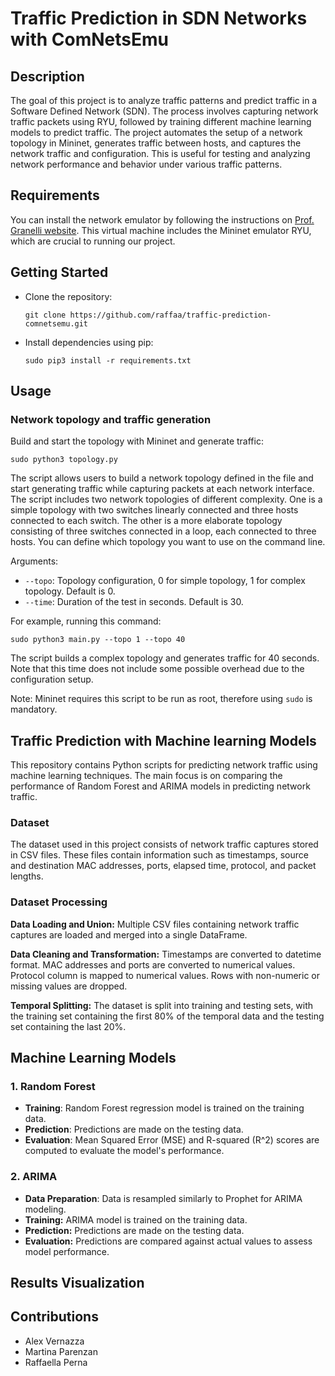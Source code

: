 # Traffic Prediction in SDN Networks with ComNetsEmu

## Description

The goal of this project is to analyze traffic patterns and predict traffic in a Software Defined Network (SDN). The process involves capturing network traffic packets using RYU, followed by training different machine learning models to predict traffic. The project automates the setup of a network topology in Mininet, generates traffic between hosts, and captures the network traffic and configuration. This is useful for testing and analyzing network performance and behavior under various traffic patterns.

## Requirements

You can install the network emulator by following the instructions on [Prof. Granelli website](https://www.granelli-lab.org/researches/relevant-projects/comnetsemu-labs). This virtual machine includes the Mininet emulator RYU, which are crucial to running our project.

## Getting Started

* Clone the repository:
    ```
    git clone https://github.com/raffaa/traffic-prediction-comnetsemu.git
    ```
* Install dependencies using pip:
    ```
    sudo pip3 install -r requirements.txt
    ```

## Usage

### Network topology and traffic generation

Build and start the topology with Mininet and generate traffic:
```
sudo python3 topology.py
```
The script allows users to build a network topology defined in the file and start generating traffic while capturing packets at each network interface. The script includes two network topologies of different complexity. One is a simple topology with two switches linearly connected and three hosts connected to each switch. The other is a more elaborate topology consisting of three switches connected in a loop, each connected to three hosts. You can define which topology you want to use on the command line.

Arguments:
* ```--topo```: Topology configuration, 0 for simple topology, 1 for complex topology. Default is 0.
* ```--time```: Duration of the test in seconds. Default is 30.

For example, running this command:
```
sudo python3 main.py --topo 1 --topo 40
```
The script builds a complex topology and generates traffic for 40 seconds. Note that this time does not include some possible overhead due to the configuration setup.

Note: Mininet requires this script to be run as root, therefore using ```sudo``` is mandatory.

## Traffic Prediction with Machine learning Models

This repository contains Python scripts for predicting network traffic using machine learning techniques. The main focus is on comparing the performance of Random Forest and ARIMA models in predicting network traffic.

### Dataset

The dataset used in this project consists of network traffic captures stored in CSV files. These files contain information such as timestamps, source and destination MAC addresses, ports, elapsed time, protocol, and packet lengths.

### Dataset Processing

**Data Loading and Union:** Multiple CSV files containing network traffic captures are loaded and merged into a single DataFrame.


**Data Cleaning and Transformation:**
Timestamps are converted to datetime format.
MAC addresses and ports are converted to numerical values.
Protocol column is mapped to numerical values.
Rows with non-numeric or missing values are dropped.


**Temporal Splitting:** The dataset is split into training and testing sets, with the training set containing the first 80% of the temporal data and the testing set containing the last 20%.


## Machine Learning Models

### 1. Random Forest

* **Training**: Random Forest regression model is trained on the training data.
* **Prediction**: Predictions are made on the testing data.
* **Evaluation**: Mean Squared Error (MSE) and R-squared (R^2) scores are computed to evaluate the model's performance.
  
### 2. ARIMA

* **Data Preparation**: Data is resampled similarly to Prophet for ARIMA modeling.
* **Training:** ARIMA model is trained on the training data.
* **Prediction:** Predictions are made on the testing data.
* **Evaluation:** Predictions are compared against actual values to assess model performance.

## Results Visualization



## Contributions
* Alex Vernazza
* Martina Parenzan
* Raffaella Perna
